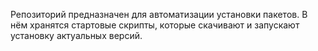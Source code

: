 Репозиторий предназначен для автоматизации установки пакетов. В нём хранятся стартовые скрипты, которые скачивают и запускают установку актуальных версий.